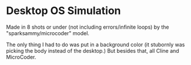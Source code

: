 # Desktop OS Simulation

Made in 8 shots or under (not including errors/infinite loops) by the "sparksammy/microcoder" model.

The only thing I had to do was put in a background color (it stubornly was picking the body instead of the desktop.) But besides that, all Cline and MicroCoder.